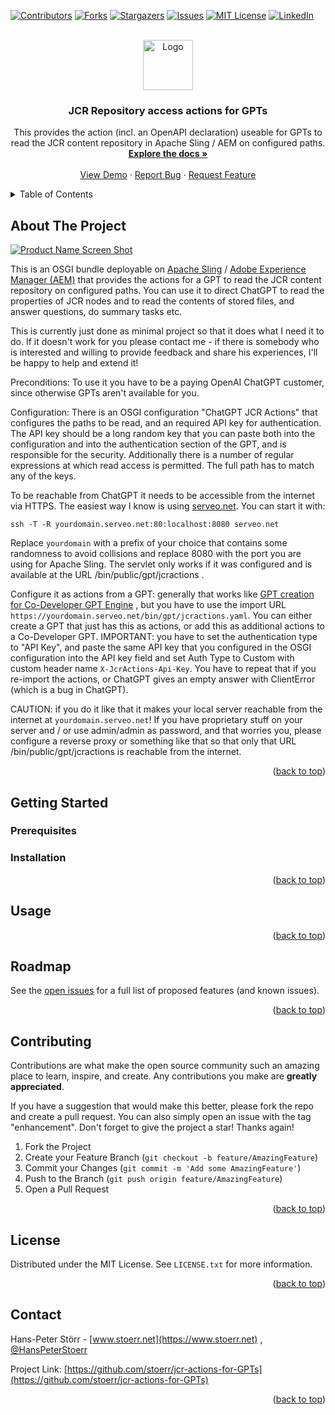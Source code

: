 <!-- Thanks to https://github.com/othneildrew/Best-README-Template/ -->
<a name="readme-top"></a>

<!-- PROJECT SHIELDS -->
[![Contributors][contributors-shield]][contributors-url]
[![Forks][forks-shield]][forks-url]
[![Stargazers][stars-shield]][stars-url]
[![Issues][issues-shield]][issues-url]
[![MIT License][license-shield]][license-url]
[![LinkedIn][linkedin-shield]][linkedin-url]

<!-- PROJECT LOGO -->
<br />
<div align="center">
  <a href="https://github.com/stoerr/jcr-actions-for-GPTs">
    <img src="images/logo.png" alt="Logo" width="80" height="80">
  </a>

<h3 align="center">JCR Repository access actions for GPTs</h3>

  <p align="center">
    This provides the action (incl. an OpenAPI declaration) useable for GPTs to read the JCR content repository
    in Apache Sling / AEM on configured paths.
    <br />
    <a href="https://github.com/stoerr/jcr-actions-for-GPTs"><strong>Explore the docs »</strong></a>
    <br />
    <br />
    <a href="https://github.com/stoerr/jcr-actions-for-GPTs">View Demo</a>
    ·
    <a href="https://github.com/stoerr/jcr-actions-for-GPTs/issues">Report Bug</a>
    ·
    <a href="https://github.com/stoerr/jcr-actions-for-GPTs/issues">Request Feature</a>
  </p>
</div>



<!-- TABLE OF CONTENTS -->
<details>
  <summary>Table of Contents</summary>
  <ol>
    <li>
      <a href="#about-the-project">About The Project</a>
      <ul>
        <li><a href="#built-with">Built With</a></li>
      </ul>
    </li>
    <li>
      <a href="#getting-started">Getting Started</a>
      <ul>
        <li><a href="#prerequisites">Prerequisites</a></li>
        <li><a href="#installation">Installation</a></li>
      </ul>
    </li>
    <li><a href="#usage">Usage</a></li>
    <li><a href="#roadmap">Roadmap</a></li>
    <li><a href="#contributing">Contributing</a></li>
    <li><a href="#license">License</a></li>
    <li><a href="#contact">Contact</a></li>
    <li><a href="#acknowledgments">Acknowledgments</a></li>
  </ol>
</details>



<!-- ABOUT THE PROJECT -->

## About The Project

[![Product Name Screen Shot][product-screenshot]](https://example.com)

This is an OSGI bundle deployable on [Apache Sling](https://sling.apache.org/) /
[Adobe Experience Manager (AEM)](https://business.adobe.com/uk/products/experience-manager/adobe-experience-manager.html)
that provides the actions for a
GPT to read the JCR content repository on configured paths. You can use it to direct ChatGPT to read the properties of
JCR nodes and to read the contents of stored files, and answer questions, do summary tasks etc.

This is currently just done as minimal project so that it does what I need it to do. If it doesn't work for you
please contact me - if there is somebody who is interested and willing to provide feedback and share his experiences,
I'll be happy to help and extend it!

Preconditions: To use it you have to be a paying OpenAI ChatGPT customer,
since otherwise GPTs aren't available for you.

Configuration: There is an OSGI configuration "ChatGPT JCR Actions" that
configures the paths to be read, and an required API key for authentication.
The API key should be a long random key
that you can paste both into the configuration and into the authentication section of the GPT, and is responsible for
the security. Additionally there is a number of regular expressions at which read access is permitted. The full path has
to match any of the keys.

To be reachable from ChatGPT it needs to be accessible from the internet via HTTPS. The easiest way I know is using
[serveo.net](https://serveo.net/). You can start it with:

```
ssh -T -R yourdomain.serveo.net:80:localhost:8080 serveo.net
```

Replace `yourdomain` with a prefix of your choice that contains some randomness to avoid collisions and replace 8080
with the port you are using for Apache Sling. The servlet
only works if it was configured and is available at the URL /bin/public/gpt/jcractions .

Configure it as actions from a GPT: generally that works like
[GPT creation for Co-Developer GPT Engine](https://codevelopergptengine.stoerr.net/gpt.html) ,
but you have to use the import URL `https://yourdomain.serveo.net/bin/gpt/jcractions.yaml`.
You can either create a GPT that just has this as actions, or
add this as additional actions to a Co-Developer GPT.
IMPORTANT: you have to set the authentication type to "API Key", and paste the same API key that you configured in the
OSGI configuration into the API key field and set Auth Type to Custom with custom header name `X-JcrActions-Api-Key`.
You have to repeat that if you re-import the actions, or ChatGPT gives an empty answer with ClientError (which is a bug
in ChatGPT).

CAUTION: if you do it like that it makes your local server reachable from the internet at `yourdomain.serveo.net`! If
you have proprietary stuff on your server and / or use admin/admin as password, and that worries you, please configure a
reverse proxy or something like that so that only that URL /bin/public/gpt/jcractions is reachable from the internet.

<p align="right">(<a href="#readme-top">back to top</a>)</p>

<!-- 
### Built With

* [![Maven][Maven-shield]][Maven-url]
* [![Apache Sling][Sling-shield]][Sling-url]

<p align="right">(<a href="#readme-top">back to top</a>)</p>
 -->


<!-- GETTING STARTED -->

## Getting Started

### Prerequisites

### Installation

<p align="right">(<a href="#readme-top">back to top</a>)</p>



<!-- USAGE EXAMPLES -->

## Usage

<p align="right">(<a href="#readme-top">back to top</a>)</p>



<!-- ROADMAP -->

## Roadmap

<!-- 
- [ ] Feature 1
- [ ] Feature 2
- [ ] Feature 3
    - [ ] Nested Feature
-->

See the [open issues](https://github.com/stoerr/jcr-actions-for-GPTs/issues) for a full list of proposed features (and
known issues).

<p align="right">(<a href="#readme-top">back to top</a>)</p>


<!-- CONTRIBUTING -->

## Contributing

Contributions are what make the open source community such an amazing place to learn, inspire, and create. Any
contributions you make are **greatly appreciated**.

If you have a suggestion that would make this better, please fork the repo and create a pull request. You can also
simply open an issue with the tag "enhancement".
Don't forget to give the project a star! Thanks again!

1. Fork the Project
2. Create your Feature Branch (`git checkout -b feature/AmazingFeature`)
3. Commit your Changes (`git commit -m 'Add some AmazingFeature'`)
4. Push to the Branch (`git push origin feature/AmazingFeature`)
5. Open a Pull Request

<p align="right">(<a href="#readme-top">back to top</a>)</p>



<!-- LICENSE -->

## License

Distributed under the MIT License. See `LICENSE.txt` for more information.

<p align="right">(<a href="#readme-top">back to top</a>)</p>



<!-- CONTACT -->

## Contact

Hans-Peter Störr - [www.stoerr.net](https://www.stoerr.net) , [@HansPeterStoerr](https://twitter.com/HansPeterStoerr)

Project Link: [https://github.com/stoerr/jcr-actions-for-GPTs](https://github.com/stoerr/jcr-actions-for-GPTs)

<p align="right">(<a href="#readme-top">back to top</a>)</p>



<!-- ACKNOWLEDGMENTS -->

<!-- ## Acknowledgments

* []()
* []()
* []()

<p align="right">(<a href="#readme-top">back to top</a>)</p>
-->


<!-- MARKDOWN LINKS & IMAGES -->
<!-- https://www.markdownguide.org/basic-syntax/#reference-style-links -->

[contributors-shield]: https://img.shields.io/github/contributors/stoerr/jcr-actions-for-GPTs.svg?style=for-the-badge

[contributors-url]: https://github.com/stoerr/jcr-actions-for-GPTs/graphs/contributors

[forks-shield]: https://img.shields.io/github/forks/stoerr/jcr-actions-for-GPTs.svg?style=for-the-badge

[forks-url]: https://github.com/stoerr/jcr-actions-for-GPTs/network/members

[stars-shield]: https://img.shields.io/github/stars/stoerr/jcr-actions-for-GPTs.svg?style=for-the-badge

[stars-url]: https://github.com/stoerr/jcr-actions-for-GPTs/stargazers

[issues-shield]: https://img.shields.io/github/issues/stoerr/jcr-actions-for-GPTs.svg?style=for-the-badge

[issues-url]: https://github.com/stoerr/jcr-actions-for-GPTs/issues

[license-shield]: https://img.shields.io/github/license/stoerr/jcr-actions-for-GPTs.svg?style=for-the-badge

[license-url]: https://github.com/stoerr/jcr-actions-for-GPTs/blob/master/LICENSE.txt

[linkedin-shield]: https://img.shields.io/badge/-LinkedIn-black.svg?style=for-the-badge&logo=linkedin&colorB=555

[linkedin-url]: https://linkedin.com/in/hans-peter-störr-5944594

[product-screenshot]: images/screenshot.png

